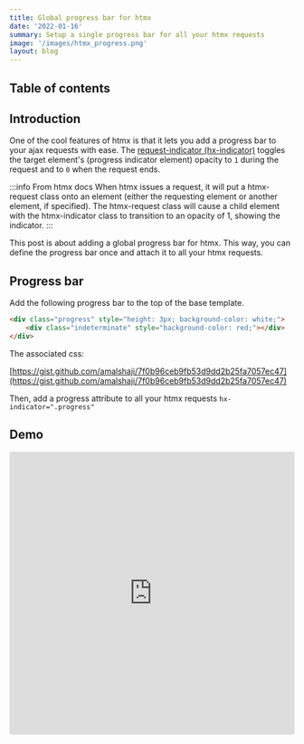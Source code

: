 ```yaml
---
title: Global progress bar for htmx
date: '2022-01-16'
summary: Setup a single progress bar for all your htmx requests
image: '/images/htmx_progress.png'
layout: blog
---
```


## Table of contents

## Introduction

One of the cool features of htmx is that it lets you add a progress bar to your ajax requests with ease.
The [request-indicator (hx-indicator)](https://htmx.org/docs/#indicators) toggles the target element's (progress indicator element) opacity to `1` during the request and to `0` when the request ends.

:::info From htmx docs
When htmx issues a request, it will put a htmx-request class onto an element (either the requesting element or another element, if specified). The htmx-request class will cause a child element with the htmx-indicator class to transition to an opacity of 1, showing the indicator.
:::

This post is about adding a global progress bar for htmx. This way, you can define the progress bar once and attach it to all your htmx requests.

## Progress bar

Add the following progress bar to the top of the base template.

```html
<div class="progress" style="height: 3px; background-color: white;">
	<div class="indeterminate" style="background-color: red;"></div>
</div>
```

The associated css:

[https://gist.github.com/amalshaji/7f0b96ceb9fb53d9dd2b25fa7057ec47](https://gist.github.com/amalshaji/7f0b96ceb9fb53d9dd2b25fa7057ec47)

Then, add a progress attribute to all your htmx requests `hx-indicator=".progress"`

## Demo

<iframe src="https://codesandbox.io/embed/infallible-euclid-gtevo?fontsize=14&hidenavigation=1&theme=dark"
     style="width:100%; height:500px; border:0; border-radius: 4px; overflow:hidden;"
     title="infallible-euclid-gtevo"
     allow="accelerometer; ambient-light-sensor; camera; encrypted-media; geolocation; gyroscope; hid; microphone; midi; payment; usb; vr; xr-spatial-tracking"
     sandbox="allow-forms allow-modals allow-popups allow-presentation allow-same-origin allow-scripts"
   ></iframe>
